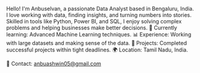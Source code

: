 Hello! I'm Anbuselvan, a passionate Data Analyst based in Bengaluru, India. I love working with data, finding insights,
and turning numbers into stories. Skilled in tools like Python, Power BI, and SQL, I enjoy solving complex problems and helping businesses make better decisions.
🌱 Currently learning: Advanced Machine Learning techniques.
📊 Experience: Working with large datasets and making sense of the data.
💼 Projects: Completed successful projects within tight deadlines.
🌍 Location: Tamil Nadu, India.

📧 Contact: anbuashwin05@gmail.com
